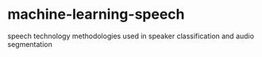 # machine-learning-speech
speech technology methodologies used in speaker  classification and audio segmentation
